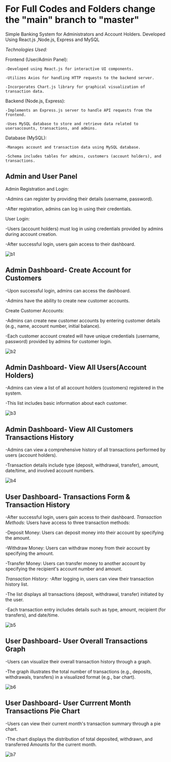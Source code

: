 # For Full Codes and Folders change the "main" branch to "master"
Simple Banking System for Administrators and Account Holders. Developed Using React.js ,Node.js, Express and MySQL  

*Technologies Used:*  

  Frontend (User/Admin Panel):  
  
    -Developed using React.js for interactive UI components. 
    
    -Utilizes Axios for handling HTTP requests to the backend server. 
    
    -Incorporates Chart.js library for graphical visualization of transaction data.  
    
  Backend (Node.js, Express):
  
    -Implements an Express.js server to handle API requests from the frontend.
    
    -Uses MySQL database to store and retrieve data related to usersaccounts, transactions, and admins.
    
  Database (MySQL):
  
    -Manages account and transaction data using MySQL database.
    
    -Schema includes tables for admins, customers (account holders), and transactions.

## Admin and User Panel 
Admin Registration and Login:

 -Admins can register by providing their details (username, password).
 
 -After registration, admins can log in using their credentials.
 
User Login:

 -Users (account holders) must log in using credentials provided by admins during account creation.
 
 -After successful login, users gain access to their dashboard.
 
![b1](https://github.com/brainbotsector/React-Banking-App/assets/88769793/3d1c8d15-4400-4e89-a84c-839199cce8ce)
## Admin Dashboard- Create Account for Customers

 -Upon successful login, admins can access the dashboard.
 
 -Admins have the ability to create new customer accounts.
 
Create Customer Accounts:

 -Admins can create new customer accounts by entering customer details (e.g., name, account number, initial balance).
 
 -Each customer account created will have unique credentials (username, password) provided by admins for customer login.
 
![b2](https://github.com/brainbotsector/React-Banking-App/assets/88769793/1a50ad0f-070a-4252-b56b-45ccab864cfd)
## Admin Dashboard- View All Users(Account Holders)

 -Admins can view a list of all account holders (customers) registered in the system.
 
 -This list includes basic information about each customer.
 
![b3](https://github.com/brainbotsector/React-Banking-App/assets/88769793/841d2f55-67e3-4eb1-bd10-eb9747460ec4)
## Admin Dashboard- View All Customers Transactions History

 -Admins can view a comprehensive history of all transactions performed by users (account holders).
 
 -Transaction details include type (deposit, withdrawal, transfer), amount, date/time, and involved account numbers.
 
![b4](https://github.com/brainbotsector/React-Banking-App/assets/88769793/458d7d74-195f-4691-a5e6-4bb48995a1f2)
## User Dashboard- Transactions Form & Transaction History

 -After successful login, users gain access to their dashboard.
*Transaction Methods:*
  Users have access to three transaction methods:
  
  -Deposit Money: Users can deposit money into their account by specifying the amount.
  
  -Withdraw Money: Users can withdraw money from their account by specifying the amount.
  
  -Transfer Money: Users can transfer money to another account by specifying the recipient's account number and amount.
  
*Transaction History:*
  -After logging in, users can view their transaction history list.
  
  -The list displays all transactions (deposit, withdrawal, transfer) initiated by the user.
  
  -Each transaction entry includes details such as type, amount, recipient (for transfers), and date/time.
  
![b5](https://github.com/brainbotsector/React-Banking-App/assets/88769793/7df4d3d0-6f5a-4aa8-acb9-e5a7e9ff7b4d)
## User Dashboard- User Overall Transactions Graph
 -Users can visualize their overall transaction history through a graph.
 
 -The graph illustrates the total number of transactions (e.g., deposits, withdrawals, transfers) in a visualized format (e.g., bar chart).
 
![b6](https://github.com/brainbotsector/React-Banking-App/assets/88769793/e130bd56-ef3e-45c4-9f95-ec80fe60d79e)
## User Dashboard- User Currrent Month Transactions Pie Chart
 -Users can view their current month's transaction summary through a pie chart.
 
 -The chart displays the distribution of total deposited, withdrawn, and transferred Amounts for the current month.
 
![b7](https://github.com/brainbotsector/React-Banking-App/assets/88769793/224dcc7e-ef6f-440d-a92a-c2fea58d6ba7)
